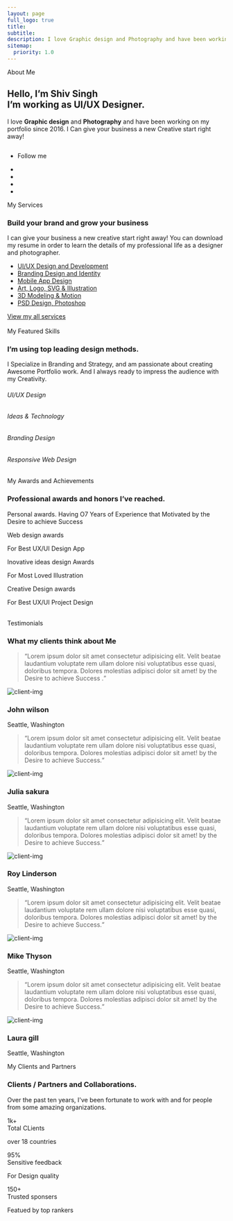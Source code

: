 ```yaml
---
layout: page
full_logo: true
title: 
subtitle: 
description: I love Graphic design and Photography and have been working on my portfolio since 2016. I Can give your business a new Creative start right away!
sitemap:
  priority: 1.0
---
```


<!-- //Domain modal -->
<!-- banner section -->
<section id="home" class="w3l-banner pb-5">
    <div class="container pb-md-3">
        <div class="banner-wrapper text-center">
            <div class="">
                <span class="text">About Me</span>
                <h1 class="mb-4 title">Hello, <span class="type-js"><span class="text-js">I’m Shiv Singh</span></span><br>
                    I’m working as UI/UX Designer.</h1>
                <p class="mx-lg-5">I love <strong>Graphic design</strong> and <strong>Photography</strong> and have been working on my portfolio since 2016.
                    I Can give your business a new Creative start right away!
                </p>
            </div>
            <div class="row">
              <div class="col-lg-8 mx-lg-auto col-md-10">
                <img src="{{ site.url }}/assets/images/banner.png" alt="" class="img-fluid mt-lg-5 mt-3">
              </div>
            </div>
            <ul class="follow-social">
                <li><p>Follow me </p></li>
                <li><a href="https://github.com/shivsingh7150" target="_blank"><i class="fab fa-github-square"></i></a></li>
              <li><a href="https://www.linkedin.com/in/shivsingh7150/" target="_blank"><i class="fab fa-linkedin"></i></a></li>
              <li><a href="https://www.facebook.com/joinshivsingh" target="_blank"><i class="fab fa-facebook-square"></i></a></li>
              <li><a href="https://twitter.com/joinshivsingh" target="_blank"><i class="fab fa-twitter-square"></i></a></li>
            </ul>
        </div>
    </div>
</section>
<!-- //banner section -->
  
<!-- home page about section -->
<section class="w3l-homeblock1" id="about">
    <div class="midd-w3 py-5">
        <div class="container py-lg-5 py-md-3">
            <div class="row">
                <div class="col-lg-6">
                    <span class="text">My Services</span>
                    <h3 class="title-big"><span>Build your brand</span> and grow your business</h3>
                    <p class="mt-4">I can give your business a new creative start right away! You can download my resume
                        in order to learn the details of my professional life as a designer and photographer. </p>
                    <ul class="service-list mt-md-5 mt-4">
                        <li class="service-link"><a href="#">UI/UX Design and Development</a></li>
                        <li class="service-link"><a href="#">Branding Design and Identity</a></li>
                        <li class="service-link"><a href="#">Mobile App Design</a></li>
                        <li class="service-link"><a href="#">Art, Logo, SVG & Illustration</a></li>
                        <li class="service-link"><a href="#">3D Modeling & Motion</a></li>
                        <li class="service-link"><a href="#">PSD Design, Photoshop</a></li>
                    </ul>
                    <a href="#url" class="btn btn-style btn-empty p-0">View my all services <span></span></a>
                </div>
                <div class="col-lg-6 mt-lg-0 mt-5">
                    <div class="position-relative">
                        <img src="{{ site.url }}/assets/images/about.jpg" alt="" class="radius-image img-fluid">
                    </div>
                </div>
            </div>
        </div>
    </div>
</section>
<!-- //home page about section -->
  
<!-- home page about section -->
<section class="w3l-homeblock2" id="skills">
    <div class="midd-w3 py-5">
        <div class="container py-lg-5 py-md-3">
            <div class="row">
                <div class="col-lg-6 align-self">
                    <div class="position-relative px-lg-5 mx-lg-0 mx-md-5 image-padding">
                        <img src="{{ site.url }}/assets/images/skills.png" alt="" class="radius-image img-fluid">
                        <div class="position-absolute-images">
                            <img src="{{ site.url }}/assets/images/file.png" class="img-fluid pos-img" alt="" />
                            <img src="{{ site.url }}/assets/images/file1.png" class="img-fluid pos-img1" alt="" />
                            <img src="{{ site.url }}/assets/images/file2.png" class="img-fluid pos-img2" alt="" />
                        </div>
                    </div>
                </div>
                <div class="col-lg-6 mt-lg-0 mt-md-5 mt-4">
                    <span class="text">My Featured Skills</span>
                    <h3 class="title-big">I’m using <span>top leading</span>
                        design methods.</h3>
                    <p class="mt-4">I Specialize in Branding and Strategy, and am passionate about creating Awesome
                        Portfolio work. And I always ready to impress the audience with my Creativity. </p>
                    <div class="skills-bars mt-5">
                        <div class="progress-info">
                            <h6 class="progress-tittle">UI/UX Design</h6>
                            <div class="progress">
                                <div class="progress-bar progress-bar-striped" role="progressbar" style="width: 80%" aria-valuenow="80" aria-valuemin="0" aria-valuemax="100">
                                </div>
                            </div>
                        </div>
                        <div class="progress-info">
                            <h6 class="progress-tittle">Ideas &amp; Technology
                            </h6>
                            <div class="progress">
                                <div class="progress-bar progress-bar-striped" role="progressbar" style="width: 95%" aria-valuenow="95" aria-valuemin="0" aria-valuemax="100">
                                </div>
                            </div>
                        </div>
                        <div class="progress-info">
                            <h6 class="progress-tittle">Branding Design</h6>
                            <div class="progress">
                                <div class="progress-bar progress-bar-striped" role="progressbar" style="width: 55%" aria-valuenow="55" aria-valuemin="0" aria-valuemax="100">
                                </div>
                            </div>
                        </div>
                        <div class="progress-info mb-0">
                            <h6 class="progress-tittle">Responsive Web Design</h6>
                            <div class="progress">
                                <div class="progress-bar progress-bar-striped" role="progressbar" style="width: 80%" aria-valuenow="80" aria-valuemin="0" aria-valuemax="100">
                                </div>
                            </div>
                        </div>
                    </div>
                </div>
            </div>
        </div>
    </div>
</section>
<!-- //home page about section -->
  
<!-- home page about section -->
<section class="w3l-homeblock3" id="awards">
    <div class="midd-w3 py-5">
        <div class="container py-lg-5 py-md-3">
            <div class="row">
                <div class="col-lg-6">
                    <span class="text">My Awards and Achievements </span>
                    <h3 class="title-big">Professional awards and
                        honors <span> I’ve reached.</span></h3>
                    <p class="mt-4">Personal awards. Having O7 Years of Experience that Motivated by the Desire to
                        achieve Success </p>
                    <div class="reward-list mt-5">
                        <div class="reward-item">
                            <div class="reward-item-photo"><img src="{{ site.url }}/assets/images/banner.png" alt="" class="img-fluid"></div>
                            <div class="reward-item-detail">
                                <span class="reward-item-title">Web design awards</span>
                                <p class="reward-item-descr">For Best UX/UI Design App</p>
                            </div>
                        </div>
                        <div class="reward-item">
                            <div class="reward-item-photo"><img src="{{ site.url }}/assets/images/skills.png" alt="" class="img-fluid"></div>
                            <div class="reward-item-detail">
                                <span class="reward-item-title">Inovative ideas design Awards</span>
                                <p class="reward-item-descr">For Most Loved Illustration </p>
                            </div>
                        </div>
                        <div class="reward-item">
                            <div class="reward-item-photo"><img src="{{ site.url }}/assets/images/banner.png" alt="" class="img-fluid"></div>
                            <div class="reward-item-detail">
                                <span class="reward-item-title">Creative Design awards</span>
                                <p class="reward-item-descr">For Best UX/UI Project Design</p>
                            </div>
                        </div>
                    </div>
                </div>
                <div class="col-lg-6 align-self mt-lg-0 mt-md-5 mt-4">
                    <div class="position-relative px-lg-5 mx-lg-0 mx-md-5 image-padding">
                        <img src="{{ site.url }}/assets/images/awards.png" alt="" class="radius-image img-fluid">
                        <div class="position-absolute-images">
                            <img src="{{ site.url }}/assets/images/award.png" class="img-fluid pos-img" alt="" />
                            <img src="{{ site.url }}/assets/images/award1.png" class="img-fluid pos-img1" alt="" />
                            <img src="{{ site.url }}/assets/images/award2.png" class="img-fluid pos-img2" alt="" />
                        </div>
                    </div>
                </div>
            </div>
        </div>
    </div>
</section>
<!-- //home page about section -->

<!-- home page about section -->
<section class="w3l-clients" id="testimonials">
    <div class="midd-w3 py-5">
        <div class="container py-lg-5 py-md-3">
            <div class="row">
                <div class="col-lg-6 align-self">
                    <div class="position-relative px-lg-5">
                        <img src="{{ site.url }}/assets/images/clients.png" alt="" class="radius-image img-fluid">
                    </div>
                </div>
                <div class="col-lg-6 mt-lg-0 mt-5">
                    <span class="text">Testimonials</span>
                    <h3 class="title-big">What my <span>clients think</span> about Me</h3>
                    <div id="owl-demo1" class="owl-carousel owl-theme mt-4 py-2 mb-4">
                        <div class="item">
                            <div class="testimonial-content">
                                <div class="testimonial">
                                    <blockquote>
                                        <q>Lorem ipsum dolor sit amet consectetur adipisicing elit. Velit beatae
                                            laudantium
                                            voluptate rem ullam dolore nisi voluptatibus esse quasi, doloribus tempora.
                                            Dolores molestias adipisci dolor sit amet! by the Desire to achieve Success .</q>
                                    </blockquote>
                                    <div class="testi-des">
                                        <div class="test-img"><img src="{{ site.url }}/assets/images/team1.jpg" class="img-fluid"
                                                alt="client-img">
                                        </div>
                                        <div class="peopl align-self">
                                            <h3>John wilson</h3>
                                            <p class="indentity">Seattle, Washington</p>
                                        </div>
                                    </div>
                                </div>
                            </div>
                        </div>
                        <div class="item">
                            <div class="testimonial-content">
                                <div class="testimonial">
                                    <blockquote>
                                        <q>Lorem ipsum dolor sit amet consectetur adipisicing elit. Velit beatae
                                            laudantium
                                            voluptate rem ullam dolore nisi voluptatibus esse quasi, doloribus tempora.
                                            Dolores molestias adipisci dolor sit amet! by the Desire to achieve Success.</q>
                                    </blockquote>
                                    <div class="testi-des">
                                        <div class="test-img"><img src="{{ site.url }}/assets/images/team2.jpg" class="img-fluid"
                                                alt="client-img">
                                        </div>
                                        <div class="peopl align-self">
                                            <h3>Julia sakura</h3>
                                            <p class="indentity">Seattle, Washington</p>
                                        </div>
                                    </div>
                                </div>
                            </div>
                        </div>
                        <div class="item">
                            <div class="testimonial-content">
                                <div class="testimonial">
                                    <blockquote>
                                        <q>Lorem ipsum dolor sit amet consectetur adipisicing elit. Velit beatae
                                            laudantium
                                            voluptate rem ullam dolore nisi voluptatibus esse quasi, doloribus tempora.
                                            Dolores molestias adipisci dolor sit amet! by the Desire to achieve Success.</q>
                                    </blockquote>
                                    <div class="testi-des">
                                        <div class="test-img"><img src="{{ site.url }}/assets/images/team3.jpg" class="img-fluid"
                                                alt="client-img">
                                        </div>
                                        <div class="peopl align-self">
                                            <h3>Roy Linderson</h3>
                                            <p class="indentity">Seattle, Washington</p>
                                        </div>
                                    </div>
                                </div>
                            </div>
                        </div>
                        <div class="item">
                            <div class="testimonial-content">
                                <div class="testimonial">
                                    <blockquote>
                                        <q>Lorem ipsum dolor sit amet consectetur adipisicing elit. Velit beatae
                                            laudantium
                                            voluptate rem ullam dolore nisi voluptatibus esse quasi, doloribus tempora.
                                            Dolores molestias adipisci dolor sit amet! by the Desire to achieve Success.</q>
                                    </blockquote>
                                    <div class="testi-des">
                                        <div class="test-img"><img src="{{ site.url }}/assets/images/team4.jpg" class="img-fluid"
                                                alt="client-img">
                                        </div>
                                        <div class="peopl align-self">
                                            <h3>Mike Thyson</h3>
                                            <p class="indentity">Seattle, Washington</p>
                                        </div>
                                    </div>
                                </div>
                            </div>
                        </div>
                        <div class="item">
                            <div class="testimonial-content">
                                <div class="testimonial">
                                    <blockquote>
                                        <q>Lorem ipsum dolor sit amet consectetur adipisicing elit. Velit beatae
                                            laudantium
                                            voluptate rem ullam dolore nisi voluptatibus esse quasi, doloribus tempora.
                                            Dolores molestias adipisci dolor sit amet! by the Desire to achieve Success.</q>
                                    </blockquote>
                                    <div class="testi-des">
                                        <div class="test-img"><img src="{{ site.url }}/assets/images/team2.jpg" class="img-fluid"
                                                alt="client-img">
                                        </div>
                                        <div class="peopl align-self">
                                            <h3>Laura gill</h3>
                                            <p class="indentity">Seattle, Washington</p>
                                        </div>
                                    </div>
                                </div>
                            </div>
                        </div>
                    </div>
                </div>
            </div>
        </div>
    </div>
</section>
<!-- //home page about section -->

<!-- home page about section -->
<section class="w3l-homeblock3" id="clients">
    <div class="midd-w3 py-5">
        <div class="container py-lg-5 py-md-3">
            <div class="row">
                <div class="col-lg-6">
                    <span class="text">My Clients and Partners </span>
                    <h3 class="title-big">Clients / Partners and
                        <span> Collaborations.</span></h3>
                    <p class="mt-4">Over the past ten years, I've been fortunate to work with and for people from some
                        amazing organizations.</p>
                    <div class="reward-list mt-5">
                        <div class="reward-item">
                            <div class="reward-item-photo">1k+
                            </div>
                            <div class="reward-item-detail">
                                <span class="reward-item-title">Total CLients</span>
                                <p class="reward-item-descr">over 18 countries</p>
                            </div>
                        </div>
                        <div class="reward-item">
                            <div class="reward-item-photo">95%
                            </div>
                            <div class="reward-item-detail">
                                <span class="reward-item-title">Sensitive feedback</span>
                                <p class="reward-item-descr">For Design quality</p>
                            </div>
                        </div>
                        <div class="reward-item">
                            <div class="reward-item-photo">150+
                            </div>
                            <div class="reward-item-detail">
                                <span class="reward-item-title">Trusted sponsers</span>
                                <p class="reward-item-descr">Featued by top rankers</p>
                            </div>
                        </div>
                    </div>
                </div>
                <div class="col-lg-6 align-self text-center mt-lg-0 mt-md-5 mt-4">
                    <div class="images">
                        <img src="{{ site.url }}/assets/images/client1.png" class="img-fluid" alt="" />
                        <img src="{{ site.url }}/assets/images/client2.png" class="img-fluid" alt="" />
                        <img src="{{ site.url }}/assets/images/client3.png" class="img-fluid" alt="" />
                        <img src="{{ site.url }}/assets/images/client4.png" class="img-fluid" alt="" />
                        <img src="{{ site.url }}/assets/images/client5.png" class="img-fluid" alt="" />
                        <img src="{{ site.url }}/assets/images/client6.png" class="img-fluid" alt="" />
                        <img src="{{ site.url }}/assets/images/client2.png" class="img-fluid" alt="" />
                        <img src="{{ site.url }}/assets/images/client3.png" class="img-fluid" alt="" />
                        <img src="{{ site.url }}/assets/images/client4.png" class="img-fluid" alt="" />
                    </div>
                </div>
            </div>
        </div>
    </div>
</section>